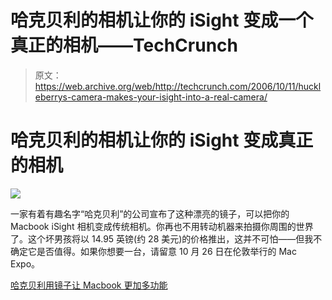# 哈克贝利的相机让你的 iSight 变成一个真正的相机——TechCrunch

> 原文：<https://web.archive.org/web/http://techcrunch.com/2006/10/11/huckleberrys-camera-makes-your-isight-into-a-real-camera/>

# 哈克贝利的相机让你的 iSight 变成真正的相机

![](img/78491b8c9199a8ba486dd022057331f0.png)

一家有着有趣名字“哈克贝利”的公司宣布了这种漂亮的镜子，可以把你的 Macbook iSight 相机变成传统相机。你再也不用转动机器来拍摄你周围的世界了。这个坏男孩将以 14.95 英镑(约 28 美元)的价格推出，这并不可怕——但我不确定它是否值得。如果你想要一台，请留意 10 月 26 日在伦敦举行的 Mac Expo。

[哈克贝利用镜子让 Macbook 更加多功能](https://web.archive.org/web/20201129020634/http://www.gizmodo.com/gadgets/gadgets/huckleberry-uses-mirror-to-make-macbook-more-versatile-206789.php)